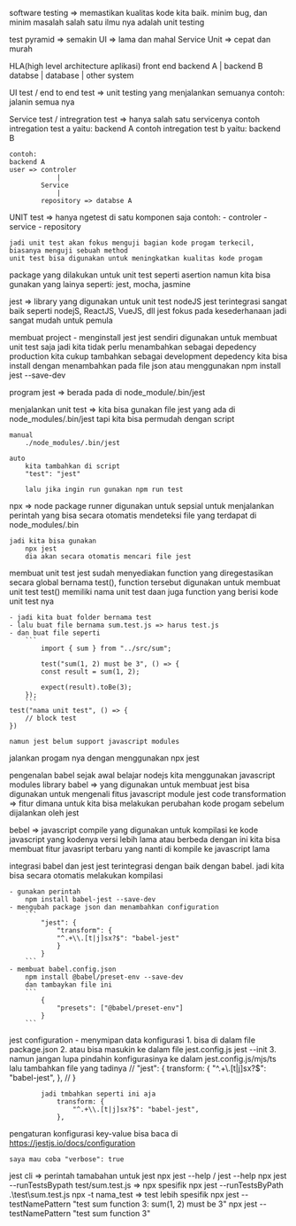 software testing => memastikan kualitas kode kita baik. minim bug, dan minim masalah
    salah satu ilmu nya adalah unit testing

test pyramid => semakin 
    UI => lama dan mahal
    Service
    Unit => cepat dan murah

HLA(high level architecture aplikasi)
            front end
    backend A   |       backend B
    databse     |   database | other system

UI test / end to end test => unit testing yang menjalankan semuanya
    contoh: jalanin semua nya

Service test / intregration test => hanya salah satu servicenya
    contoh intregation test a yaitu: backend A
    contoh intregation test b yaitu: backend B

    contoh:
    backend A
    user => controler
                |
            Service
                |
            repository => databse A

UNIT test => hanya ngetest di satu komponen saja
    contoh:
        - controler
        - service
        - repository

    jadi unit test akan fokus menguji bagian kode progam terkecil, biasanya menguji sebuah method
    unit test bisa digunakan untuk meningkatkan kualitas kode progam

package yang dilakukan untuk unit test seperti asertion
    namun kita bisa gunakan yang lainya
    seperti: jest, mocha, jasmine 

jest => library yang digunakan untuk unit test nodeJS
    jest terintegrasi sangat baik seperti nodejS, ReactJS, VueJS, dll
    jest fokus pada kesederhanaan jadi sangat mudah untuk pemula

membuat project
    - menginstall jest
        jest sendiri digunakan untuk membuat unit test saja
            jadi kita tidak perlu menambahkan sebagai depedency production
            kita cukup tambahkan sebagai development depedency
        kita bisa install dengan menambahkan pada file json atau menggunakan
            npm install jest --save-dev

program jest => berada pada di node_module/.bin/jest

menjalankan unit test => kita bisa gunakan file jest yang ada di node_modules/.bin/jest
    tapi kita bisa permudah dengan script

    manual
        ./node_modules/.bin/jest
    
    auto
        kita tambahkan di script
        "test": "jest"

        lalu jika ingin run gunakan npm run test

npx => node package runner
    digunakan untuk sepsial untuk menjalankan perintah yang bisa secara otomatis mendeteksi  file yang terdapat di node_modules/.bin

    jadi kita bisa gunakan
        npx jest
        dia akan secara otomatis mencari file jest

membuat unit test
    jest sudah menyediakan function yang diregestasikan secara global bernama test(),
        function tersebut digunakan untuk membuat unit test
    test() memiliki nama unit test daan juga function yang berisi kode unit test nya

    - jadi kita buat folder bernama test
    - lalu buat file bernama sum.test.js => harus test.js
    - dan buat file seperti
        ```
            import { sum } from "../src/sum";

            test("sum(1, 2) must be 3", () => {
            const result = sum(1, 2);

            expect(result).toBe(3);
        });
        ```
    test("nama unit test", () => {
        // block test
    })

    namun jest belum support javascript modules

jalankan progam nya dengan menggunakan
    npx jest

pengenalan babel
    sejak awal belajar nodejs kita menggunakan javascript modules
        library babel => yang digunakan untuk membuat jest bisa digunakan untuk mengenali fitus javascript module
    jest code transformation => fitur dimana untuk kita bisa melakukan perubahan kode progam sebelum dijalankan oleh jest

bebel => javascript compile yang digunakan untuk kompilasi ke kode javascript yang kodenya versi lebih lama atau berbeda
    dengan ini kita bisa membuat fitur javasript terbaru yang nanti di kompile ke javascript lama

integrasi babel dan jest
    jest terintegrasi dengan baik dengan babel. jadi kita bisa secara otomatis melakukan kompilasi
    
    - gunakan perintah
        npm install babel-jest --save-dev
    - mengubah package json dan menambahkan configuration
        ```
            "jest": {
                "transform": {
                "^.+\\.[t|j]sx?$": "babel-jest"
                }
            }
        ```
    - membuat babel.config.json
        npm install @babel/preset-env --save-dev
        dan tambaykan file ini
        ```
            {
                "presets": ["@babel/preset-env"]
            }
        ```

jest configuration
    - menymipan data konfigurasi
        1. bisa di dalam file package.json
        2. atau bisa masukin ke dalam file jest.config.js
            jest --init
        3. namun jangan lupa pindahin konfigurasinya ke dalam jest.config.js/mjs/ts
            lalu tambahkan file yang tadinya
                // "jest": {
                    transform: {
                        "^.+\\.[t|j]sx?$": "babel-jest",
                    },
                // }

            jadi tmbahkan seperti ini aja
                transform: {
                    "^.+\\.[t|j]sx?$": "babel-jest",
                },

pengaturan konfigurasi
    key-value
    bisa baca di https://jestjs.io/docs/configuration

    saya mau coba "verbose": true

jest cli => perintah tamabahan untuk jest
    npx jest --help / jest --help
    npx jest --runTestsBypath test/sum.test.js => npx spesifik
        npx jest --runTestsByPath .\test\sum.test.js
    npx -t nama_test => test lebih spesifik
        npx jest --testNamePattern "test sum function 3: sum(1, 2) must be 3"
        npx jest --testNamePattern "test sum function 3"